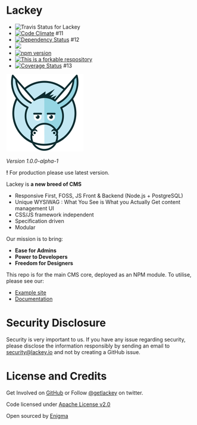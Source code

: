 # Lackey

 * ![Travis Status for Lackey](https://travis-ci.org/getlackey/lackey-cms.svg?branch=master)
 * [![Code Climate](https://codeclimate.com/github/getlackey/lackey-cms/badges/gpa.svg)](https://codeclimate.com/github/getlackey/lackey-cms) #11
 * [![Dependency Status](https://david-dm.org/getlackey/lackey-cms.svg)](https://david-dm.org/getlackey/lackey-cms) #12
 * ![](https://reposs.herokuapp.com/?path=getlackey/lackey-cms)
 * [![npm version](https://badge.fury.io/js/lackey-cms.svg)](https://badge.fury.io/js/lackey-cms)
 * [![This is a forkable respository](https://img.shields.io/badge/forkable-yes-brightgreen.svg)](https://basicallydan.github.io/forkability/?u=getlackey&r=lackey-cms&l=nodejs)
 * [![Coverage Status](https://coveralls.io/repos/github/getlackey/lackey-cms/badge.svg?branch=coveralls)](https://coveralls.io/github/getlackey/lackey-cms?branch=coveralls) #13

![Lackey](./docs/lackey-logo.png)

_Version 1.0.0-alpha-1_

**!** For production please use latest version.

Lackey is __a new breed of CMS__

 * Responsive First, FOSS, JS Front & Backend (Node.js + PostgreSQL)
 * Unique WYSIWAG : What You See is What you Actually Get content management UI
 * CSS/JS framework independent
 * Specification driven
 * Modular

Our mission is to bring:

 * **Ease for Admins**
 * **Power to Developers**
 * **Freedom for Designers**

This repo is for the main CMS core, deployed as an NPM module. To utilise, please see our:

 * [Example site](https://github.com/getlackey/lackey-cms-site)
 * [Documentation](https://www.gitbook.com/book/sielay/lackey/details)

# Security Disclosure

Security is very important to us. If you have any issue regarding security, please disclose the information responsibly by sending an email to security@lackey.io and not by creating a GitHub issue.

# License and Credits

Get Involved on [GitHub](https://github.com/getlackey) or Follow [@getlackey](https://twitter.com/GetLackey) on twitter.

Code licensed under [Apache License v2.0](http://www.apache.org/licenses/LICENSE-2.0)

Open sourced by [Enigma](https://enigma-marketing.co.uk)
